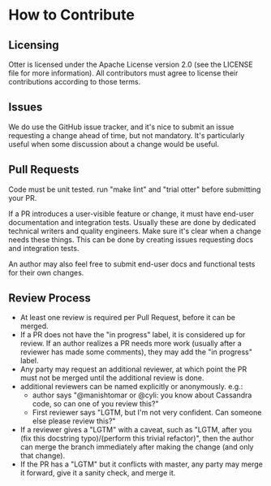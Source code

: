 # How to Contribute

## Licensing

Otter is licensed under the Apache License version 2.0 (see the LICENSE file
for more information). All contributors must agree to license their
contributions according to those terms.

## Issues

We do use the GitHub issue tracker, and it's nice to submit an issue requesting
a change ahead of time, but not mandatory. It's particularly useful when some
discussion about a change would be useful.

## Pull Requests

Code must be unit tested. run "make lint" and "trial otter" before submitting
your PR.

If a PR introduces a user-visible feature or change, it must have end-user
documentation and integration tests. Usually these are done by dedicated
technical writers and quality engineers. Make sure it's clear when a change
needs these things. This can be done by creating issues requesting docs and
integration tests.

An author may also feel free to submit end-user docs and functional tests for
their own changes.

## Review Process

- At least one review is required per Pull Request, before it can be merged.
- If a PR does not have the "in progress" label, it is considered up for
  review. If an author realizes a PR needs more work (usually after a reviewer
  has made some comments), they may add the "in progress" label.
- Any party may request an additional reviewer, at which point the PR must not
  be merged until the additional review is done.
- additional reviewers can be named explicitly or anonymously. e.g.:
  - author says "@manishtomar or @cyli: you know about Cassandra code, so can
    one of you review this?"
  - First reviewer says "LGTM, but I'm not very confident. Can someone else
    please review this?"
- If a reviewer gives a "LGTM" with a caveat, such as "LGTM, after you (fix
  this docstring typo)/(perform this trivial refactor)", then the author can
  merge the branch immediately after making the change (and only that change).
- If the PR has a "LGTM" but it conflicts with master, any party may merge
  it forward, give it a sanity check, and merge it.
